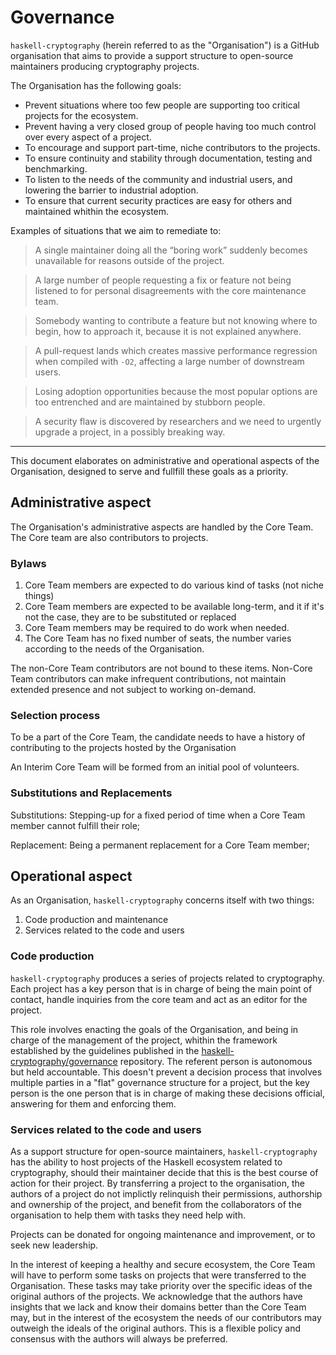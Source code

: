 # Governance

`haskell-cryptography` (herein referred to as the "Organisation") is a GitHub organisation that aims to provide a support structure to open-source maintainers producing cryptography projects.

The Organisation has the following goals:

* Prevent situations where too few people are supporting too critical projects for the ecosystem.
* Prevent having a very closed group of people having too much control over every aspect of a project.
* To encourage and support part-time, niche contributors to the projects.
* To ensure continuity and stability through documentation, testing and benchmarking.
* To listen to the needs of the community and industrial users, and lowering the barrier to industrial adoption.
* To ensure that current security practices are easy for others and maintained whithin the ecosystem.

Examples of situations that we aim to remediate to:

> A single maintainer doing all the “boring work” suddenly becomes unavailable for reasons outside of the project.

> A large number of people requesting a fix or feature not being listened to for personal disagreements with the core maintenance team.

> Somebody wanting to contribute a feature but not knowing where to begin, how to approach it, because it is not explained anywhere.

> A pull-request lands which creates massive performance regression when compiled with `-O2`, affecting a large number of downstream users.

> Losing adoption opportunities because the most popular options are too entrenched and are maintained by stubborn people.

> A security flaw is discovered by researchers and we need to urgently upgrade a project, in a possibly breaking way.

---

This document elaborates on administrative and operational aspects of the Organisation, designed to serve and fullfill these goals as a priority.

## Administrative aspect

The Organisation's administrative aspects are handled by the Core Team. The Core team are also contributors to projects.

### Bylaws

1. Core Team members are expected to do various kind of tasks (not niche things)
2. Core Team members are expected to be available long-term, and it if it's not the case, they are to be substituted or replaced
3. Core Team members may be required to do work when needed.
4. The Core Team has no fixed number of seats, the number varies according to the needs of the Organisation.

The non-Core Team contributors are not bound to these items. Non-Core Team contributors can make infrequent contributions, not maintain extended presence and not subject to working on-demand.

### Selection process

To be a part of the Core Team, the candidate needs to have a history of contributing to the projects hosted by the Organisation

An Interim Core Team will be formed from an initial pool of volunteers.

### Substitutions and Replacements

Substitutions: Stepping-up for a fixed period of time when a Core Team member cannot fulfill their role;

Replacement: Being a permanent replacement for a Core Team member;

## Operational aspect

As an Organisation, `haskell-cryptography` concerns itself with two things:

1. Code production and maintenance
2. Services related to the code and users

### Code production

`haskell-cryptography` produces a series of projects related to cryptography.
Each project has a key person that is in charge of being the main point of contact,
handle inquiries from the core team and act as an editor for the project.

This role involves enacting the goals of the Organisation, and being in charge of the management of the project,
whithin the framework established by the guidelines published in the [haskell-cryptography/governance](https://github.com/haskell-cryptography/governance) repository.
The referent person is  autonomous but held accountable. This doesn't prevent a decision process that involves multiple parties in a "flat"
governance structure for a project, but the key person is the one person that is in charge of making these decisions official,
answering for them and enforcing them.

### Services related to the code and users

As a support structure for open-source maintainers, `haskell-cryptography` has the ability to host projects of the Haskell ecosystem related to cryptography,
should their maintainer decide that this is the best course of action for their project.
By transferring a project to the organisation, the authors of a project do not implictly relinquish their permissions, authorship and ownership
of the project, and benefit from the collaborators of the organisation to help them with tasks they need help with.

Projects can be donated for ongoing maintenance and improvement, or to seek new leadership. 

In the interest of keeping a healthy and secure ecosystem, the Core Team will have to perform some tasks on projects that were transferred to the Organisation.
These tasks may take priority over the specific ideas of the original authors of the projects.
We acknowledge that the authors have insights that we lack and know their domains better than the Core Team may, but in the interest of the ecosystem the needs of our contributors may outweigh the ideals of the original authors. This is a flexible policy and consensus with the authors will always be preferred.
